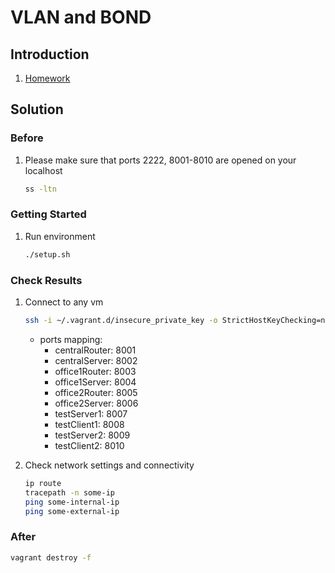# VLAN and BOND

## Introduction
1. [Homework](homework.md)

## Solution

### Before
1. Please make sure that ports 2222, 8001-8010 are opened on your localhost
    ```bash
    ss -ltn
    ```

### Getting Started
1. Run environment
    ```bash
    ./setup.sh
    ```

### Check Results
1. Connect to any vm
    ```bash
    ssh -i ~/.vagrant.d/insecure_private_key -o StrictHostKeyChecking=no -o UserKnownHostsFile=/dev/null vagrant@127.0.0.1 -p port
    ```

    * ports mapping:
        * centralRouter: 8001
        * centralServer: 8002
        * office1Router: 8003
        * office1Server: 8004
        * office2Router: 8005
        * office2Server: 8006
        * testServer1: 8007
        * testClient1: 8008
        * testServer2: 8009
        * testClient2: 8010

1. Check network settings and connectivity
    ```bash
    ip route
    tracepath -n some-ip
    ping some-internal-ip
    ping some-external-ip
    ```

### After
```bash
vagrant destroy -f
```
